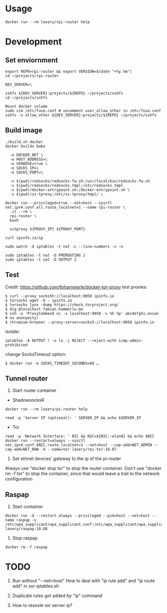 # Usage
```
docker run --rm lasery/rpi-router help
```

# Development

## Set enviornment
```
export REPO=rpi-router && export VERSION=$(date "+%y.%m")
cd ~/projects/rpi-router
```

```
DEV_SERVER=\

sshfs ${DEV_SERVER}:projects/${REPO} ~/projects/sshfs
cd ~/projects/sshfs

Mount docker volume
sudo vim /etc/fuse.conf # uncomment user_allow_other in /etc/fuse.conf
sshfs -o allow_other ${DEV_SERVER}:projects/${REPO} ~/projects/sshfs
```

## Build image
```
./build.sh docker
docker buildx bake
```

```
  -e DOCKER_NET \
  -e HOST_ADDRESS=\
  -e VERBOSE=true \
  -e SOCKS_IP=\
  -e SOCKS_PORT=\

  -v $(pwd)/redsocks/redsocks-fw.sh:/usr/local/bin/redsocks-fw.sh
  -v $(pwd)/redsocks/redsocks.tmpl:/etc/redsocks.tmpl
  -v $(pwd)/docker-entrypoint.sh:/docker-entrypoint.sh \
  -v $(pwd)/ss-tproxy:/etc/ss-tproxy/tmpl/ \

docker run --privileged=true --net=host --sysctl net.ipv4.conf.all.route_localnet=1 --name rpi-router \
  -it --rm \
  rpi-router \
  bash

  sstproxy ${PROXY_IP} ${PROXY_PORT}

curl ipinfo.io/ip

sudo watch -d iptables -t nat -L --line-numbers -v -n

sudo iptables -t nat -D PREROUTING 2
sudo iptables -t nat -D OUTPUT 2
```

## Test
Credit: https://github.com/fphammerle/docker-tor-proxy
test proxies:
```
$ curl --proxy socks5h://localhost:9050 ipinfo.io
$ torsocks wget -O - ipinfo.io
$ torsocks lynx -dump https://check.torproject.org/
$ dig @localhost fabian.hammerle.me
$ ssh -o 'ProxyCommand nc -x localhost:9050 -v %h %p' abcdefghi.onion
# no anonymity!
$ chromium-browser --proxy-server=socks5://localhost:9050 ipinfo.io
```

isolate:
```
iptables -A OUTPUT ! -o lo -j REJECT --reject-with icmp-admin-prohibited
```

change SocksTimeout option:
```
$ docker run -e SOCKS_TIMEOUT_SECONDS=60 …
```

## Tunnel router
1. Start router container
- ShadowsocksR
```
docker run --rm lasery/pi-router help

read -p 'Server IP (optional): ' SERVER_IP && echo $SERVER_IP
```

- Tor
```
read -p 'Network Interface: ' NIC && NIC=${NIC:-wlan0} && echo $NIC
docker run --restart=always --sysctl net.ipv4.conf.$NIC.route_localnet=1 --net=host --cap-add=NET_ADMIN --cap-add=NET_RAW -d --name=tor lasery/rpi-tor:18.07
```

1. Set ethnet devices' gateway to the ip of the pi-router

Always use "docker stop tor" to stop the router container. Don't use "docker rm -f tor" to stop the container, since that would leave a trail to the network configuration

## Raspap
1. Start container
```
docker run -d --restart always --privileged --pid=host --net=host --name raspap -v /etc/wpa_supplicant/wpa_supplicant.conf:/etc/wpa_supplicant/wpa_supplicant.conf lasery/raspap:18.08
```

1. Stop raspap
```
docker rm -f raspap
```

# TODO
1. Run without "--net=host"
How to deal with "ip rule add" and "ip route add" in ssr-iptables.sh

1. Duplicate rules got added by "ip" command

1. How to resovle ssr server ip?
